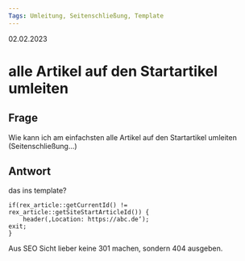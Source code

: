 ```yaml
---
Tags: Umleitung, Seitenschließung, Template
---
```


02.02.2023

# alle Artikel auf den Startartikel umleiten


## Frage
Wie kann ich am einfachsten alle Artikel auf den Startartikel umleiten (Seitenschließung...)


## Antwort

das ins template?

``` 
if(rex_article::getCurrentId() != rex_article::getSiteStartArticleId()) {
	header(‚Location: https://abc.de‘);
exit;
}
``` 

Aus SEO Sicht lieber keine 301 machen, sondern 404 ausgeben.
